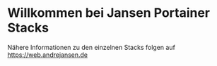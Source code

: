# Willkommen bei Jansen Portainer Stacks
Nähere Informationen zu den einzelnen Stacks folgen auf 
https://web.andrejansen.de




